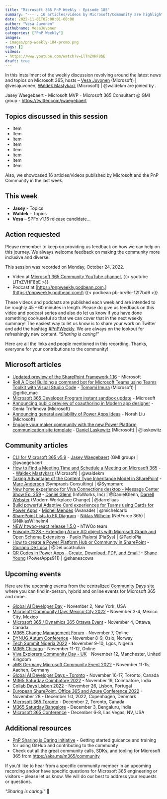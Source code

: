 ```yaml
---
title: "Microsoft 365 PnP Weekly - Episode 185"
summary: "--- . 16 articles/videos by Microsoft/Community are highlighted."
date: 2022-11-01T02:00:01-00:00
author: "Vesa Juvonen"
githubname: VesaJuvonen
categories: ["PnP Weekly"]
images:
- images/pnp-weekly-184-promo.png
tags: []
videos:
- https://www.youtube.com/watch?v=LlTnZVHF8bE
draft: true
---
```

 
In this installment of the weekly discussion revolving around the latest news and topics on Microsoft 365, hosts – [Vesa Juvonen](http://twitter.com/vesajuvonen) (Microsoft) \| @vesajuvonen, [Waldek Mastykarz](http://twitter.com/waldekm) (Microsoft) \| @waldekm are joined by .

Jasey Waegebaert - Microsoft MVP - Microsoft 365 Consultant @ GMI group - https://twitter.com/jwaegebaert

## Topics discussed in this session

* Item
* Item
* Item
* Item
* Item
* Item
* Item
* Item

Also, we showcased 16 articles/videos published by Microsoft and the PnP Community in the last week.

## This week

* **Jasey** - Topics
* **Waldek** – Topics
* **Vesa** – SPFx v1.16 release candidate...

## Action requested

Please remember to keep on providing us feedback on how we can help on this journey. We always welcome feedback on making the community more inclusive and diverse.

This session was recorded on Monday, October 24, 2022.

*   Video at [Microsoft 365 Community YouTube channel.](https://aka.ms/m365pnp-videos)
    {{< youtube LlTnZVHF8bE >}}
*   Podcast at [https://pnpweekly.podbean.com.](https://pnpweekly.podbean.com/) 
    {{< podbean pb-brv6e-12f7bd6 >}}   

These videos and podcasts are published each week and are intended to be roughly 45 - 60 minutes in length.  Please do give us feedback on this video and podcast series and also do let us know if you have done something cool/useful so that we can cover that in the next weekly summary! The easiest way to let us know is to share your work on Twitter and add the hashtag [#PnPWeekly](https://twitter.com/search?q=%23pnpweekly). We are always on the lookout for refreshingly new content. “_Sharing is caring!”_ 

Here are all the links and people mentioned in this recording. Thanks, everyone for your contributions to the community!

## Microsoft articles

* [Updated preview of the SharePoint Framework 1.16](https://devblogs.microsoft.com/microsoft365dev/updated-preview-of-the-sharepoint-framework-1-16/) - Microsoft
* [Roll A Dice! Building a command bot for Microsoft Teams using Teams Toolkit with Visual Studio Code](https://devblogs.microsoft.com/microsoft365dev/roll-a-dice-building-a-command-bot-for-microsoft-teams-using-teams-toolkit-with-visual-studio-code/) - [Tomomi Imura](https://twitter.com/girlie_mac) (Microsoft) | @girlie_mac
* [Microsoft 365 Developer Program instant sandbox update](https://devblogs.microsoft.com/microsoft365dev/microsoft-365-developer-program-instant-sandbox-update/) - Microsoft
* [Announcing public preview of coauthoring in Modern app designer](https://powerapps.microsoft.com/en-us/blog/announcing-public-preview-of-coauthoring-in-modern-app-designer/) - Genia Trofimova (Microsoft)
* [Announcing general availability of Power Apps Ideas](https://powerapps.microsoft.com/en-us/blog/announcing-general-availability-of-power-apps-ideas/) - Norah Liu (Microsoft)
* [Engage your maker community with the new Power Platform communication site template](https://powerapps.microsoft.com/en-us/blog/engage-your-maker-community-with-the-new-power-platform-communication-site-template/) - [Daniel Laskewitz](https://twitter.com/laskewitz) (Microsoft) | @laskewitz

## Community articles

* [CLI for Microsoft 365 v5.9](https://pnp.github.io/blog/cli-for-microsoft-365/cli-for-microsoft-365-v5-9/) - [Jasey Waegebaert](https://twitter.com/jwaegebaert) (GMI group) | @jwaegebaert
* [How to Find a Meeting Time and Schedule a Meeting on Microsoft 365](https://www.freecodecamp.org/news/find-meeting-time-schedule-meeting-microsoft-365/) - - [Waldek Mastykarz](https://twitter.com/waldekm) (Microsoft) | @waldekm
* [Taking Advantage of the Content Type Inheritance Model in SharePoint](https://sympmarc.com/2022/10/26/taking-advantage-of-the-content-type-inheritance-model-in-sharepoint/) - [Marc Anderson](https://twitter.com/sympmarc) (Sympraxis Consulting) | @Sympmarc
* [New home experience for Viva Connections desktop - Message Center Show Ep. 259](https://regarding365.com/new-home-experience-for-viva-connections-desktop-2f82da3d5638) - [Daniel Glenn](https://twitter.com/DanielGlenn) (InfoWorks, Inc) | @DanielGlenn, [Darrell Webster](http://twitter.com/darrellaas) (Modern Workplace Change) | @darrellaas
* [Build powerful Adaptive Card experiences for Teams using Cards for Power Apps](https://michelcarlo.com/2022/10/25/powerful-adaptive-card-for-teams-cards-for-power-apps/) - [Michel Mendes](https://twitter.com/michelcarlo) (Avanade) | @michelcarlo
* [SharePoint Lists to ER Diagram](https://www.hubsite365.com/en-ww/crm-pages/sharepoint-lists-to-er-diagram.htm) - [Niklas Wilhelm](https://twitter.com/NiklasWilhelm4) (NetForce 365) | @NiklasWilhelm4
* [NEW htwoo-react release 1.5.0](https://twitter.com/hTWOoUI/status/1585974279056900097) - hTWOo team
* [Episode #228 - Extending Azure AD objects with Microsoft Graph and Open Schema Extensions](https://www.youtube.com/watch?v=X_4sW7iQ1-I) - [Paolo Pialorsi](https://twitter.com/PaoloPia) (PiaSys) | @PaoloPia
* [How to create a Power Platform Hub or Community in SharePoint](https://www.youtube.com/watch?v=sVnDT9dYg00) - [Giuliano De Luca](https://twitter.com/DeLucaGiulian) | @DeLucaGiulian
* [QR Codes in Power Apps - Create, Download, PDF, and Email!](https://www.youtube.com/watch?v=CzqPjZY1j7Y) - [Shane Young](https://twitter.com/ShanesCows) (PowerApps911) | @shanescows

## Upcoming events

Here are the upcoming events from the centralized [Community Days site](https://communitydays.org/events?when=upcoming) where you can find in-person, hybrid and online events for Microsoft 365 and mroe.

* [Global AI Developer Day](https://globalai.community/developer-days/north-america-thetechplatform-5574/) - November 2, New York, USA
* [Microsoft Community Days Mexico City 2022](https://mscloudevents.com/) - November 3-4, Mexico City, Mexico
* [Microsoft 365 / Dynamics 365 Ottawa Event](https://m365ottawa.com/) - November 4, Ottawa, Canada
* [M365 Change Management Forum](https://www.communitydays.org/event/2022-11-07/m365-change-management-forum#Home) - November 7, Online
* [DYNUG Autum Conference](https://dynug.no/arrangementer/dynug-hostkonferanse-2/) - November 8-9, Oslo, Norway
* [Tech Summit Nigeria 2022](https://www.techsummitnigeria.com/) - November 9-10, Lgos, Nigeria
* [M365 Chicago](https://m365chicago.com/) - November 11-12, Online
* [Viva Explorers Community Day - UK](https://www.vivaexplorers.com/) - November 12, Manchester, United Kingdom
* [aMS Germany Microsoft Community Event 2022](https://www.bechtle.com/de-en/about-bechtle/events/amsgermany) - November 11-15, Aachen, Germany
* [Global AI Developer Days - Toronto](https://globalai.community/) - November 16-17, Toronto, Canada
* [M365 Saturday Coimbatore 2022](https://athen.tech/M365-Saturday-Coimbatore-2022/) - November 19, Coimbatore, India
* [Collab Days Lisbon 2022](https://www.collabdays.org/2022-lisbon/) - November 26, Lisbon, Portugal
* [​​​​​​​European SharePoint, Office 365 and Azure Conference 2022](https://www.sharepointeurope.com/) - November 28 - December 1st, 2022, Copenhagen, Denmark
* [Microsoft 365 Toronto](https://www.communitydays.org/event/2022-12-02/microsoft-365-toronto) - December 2, Toronto, Canada
* [M365 Saturday Bangalore](https://www.communitydays.org/event/2022-12-03/m365-saturday-bangalore-2022) - December 3, Bengaluru, India
* [Microsoft 365 Conference](https://m365conf.com/#!/) - December 6-8, Las Vegas, NV, USA


## Additional resources

* [PnP Sharing is Caring initiative](https://aka.ms/sharing-is-caring) - Getting started guidance and training for using GitHub and contributing to the community
* Check out all the great community calls, SDKs, and tooling for Microsoft 365 from <https://aka.ms/m365/community>

If you’d like to hear from a specific community member in an upcoming recording and/or have specific questions for Microsoft 365 engineering or visitors – please let us know. We will do our best to address your requests or questions.

_"Sharing is caring!"_ 🧡

